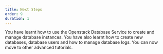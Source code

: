 ```yaml
---
title: Next Steps
order: 9
duration: 1
---
```


You have learnt how to use the Openstack Database Service to create and manage database instances. You have also learnt how to create new databases, database users and how to manage database logs. You can now move to other advanced tutorials.
